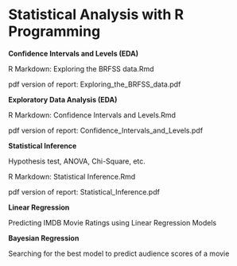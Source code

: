 # Statistical Analysis with R Programming
   <p><b>Confidence Intervals and Levels (EDA)</b>
      <p> R Markdown: Exploring the BRFSS data.Rmd
      <p> pdf version of report: Exploring_the_BRFSS_data.pdf
<p><b>Exploratory Data Analysis (EDA)</b>
      <p> R Markdown: Confidence Intervals and Levels.Rmd
      <p>  pdf version of report: Confidence_Intervals_and_Levels.pdf

  <p><b>Statistical Inference</b>
      <p> Hypothesis test, ANOVA, Chi-Square, etc. 
     <p> R Markdown: Statistical Inference.Rmd
     <p> pdf version of report: Statistical_Inference.pdf
<p><b>Linear Regression</b>
      <p> Predicting IMDB Movie Ratings using Linear Regression Models
<p><b>Bayesian Regression</b>
      <p> Searching for the best model to predict audience scores of a movie 
